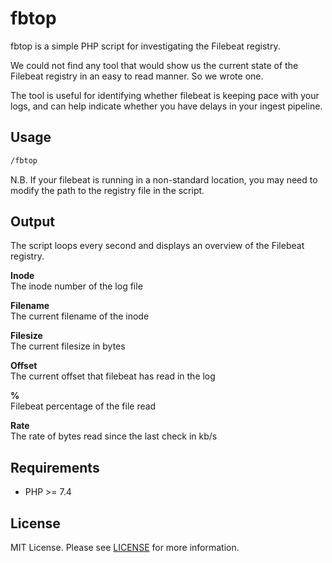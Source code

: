 # fbtop

fbtop is a simple PHP script for investigating the Filebeat registry.

We could not find any tool that would show us the current state of the Filebeat registry in an easy to read manner. So we wrote one.

The tool is useful for identifying whether filebeat is keeping pace with your logs, and can help indicate whether you have delays in your ingest pipeline.

## Usage

```bash
/fbtop
```

N.B. If your filebeat is running in a non-standard location, you may need to modify the path to the registry file in the script.

## Output

The script loops every second and displays an overview of the Filebeat registry.

**Inode**  
The inode number of the log file

**Filename**  
The current filename of the inode

**Filesize**  
The current filesize in bytes

**Offset**  
The current offset that filebeat has read in the log

**%**  
Filebeat percentage of the file read

**Rate**  
The rate of bytes read since the last check in kb/s

## Requirements

- PHP >= 7.4

## License

MIT License. Please see [LICENSE](LICENSE) for more information.